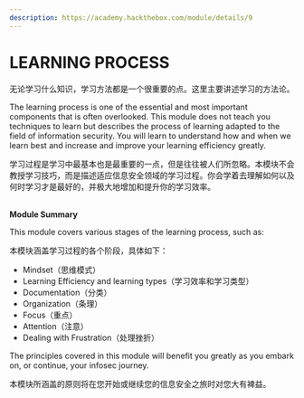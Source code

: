 ```yaml
---
description: https://academy.hackthebox.com/module/details/9
---
```


# LEARNING PROCESS

无论学习什么知识，学习方法都是一个很重要的点。这里主要讲述学习的方法论。

The learning process is one of the essential and most important components that is often overlooked. This module does not teach you techniques to learn but describes the process of learning adapted to the field of information security. You will learn to understand how and when we learn best and increase and improve your learning efficiency greatly.

学习过程是学习中最基本也是最重要的一点，但是往往被人们所忽略。本模块不会教授学习技巧，而是描述适应信息安全领域的学习过程。你会学着去理解如何以及何时学习才是最好的，并极大地增加和提升你的学习效率。

\
**Module Summary**

This module covers various stages of the learning process, such as:

本模块涵盖学习过程的各个阶段，具体如下：

* Mindset（思维模式）
* Learning Efficiency and learning types（学习效率和学习类型）
* Documentation（分类）
* Organization（条理）
* Focus（重点）
* Attention（注意）
* Dealing with Frustration（处理挫折）

The principles covered in this module will benefit you greatly as you embark on, or continue, your infosec journey.

本模块所涵盖的原则将在您开始或继续您的信息安全之旅时对您大有裨益。
